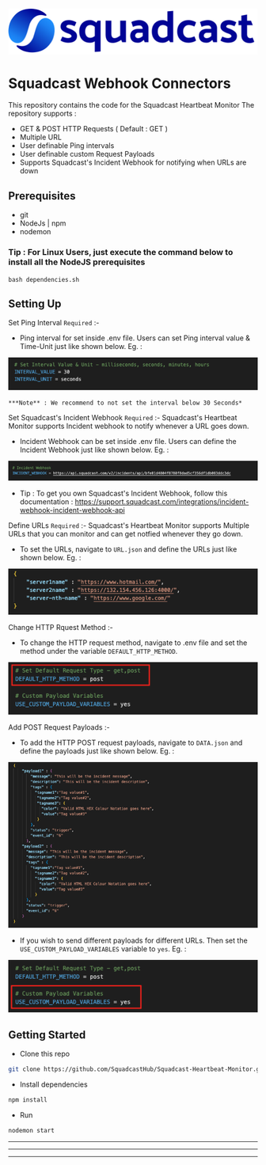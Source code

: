 ![image](assets/SQ.svg)
# Squadcast Webhook Connectors

This repository contains the code for the Squadcast Heartbeat Monitor
The repository supports : 
* GET & POST HTTP Requests ( Default : GET )
* Multiple URL
* User definable Ping intervals
* User definable custom Request Payloads
* Supports Squadcast's Incident Webhook for notifying when URLs are down


## Prerequisites
- git
- NodeJs | npm
- nodemon
### Tip : For Linux Users, just execute the command below to install all the NodeJS prerequisites
```
bash dependencies.sh
```

## Setting Up

Set Ping Interval `Required` :- 
* Ping interval for set inside .env file. Users can set Ping interval value & Time-Unit just like shown below. Eg. :

![image](assets/pingInterval.png)

    ***Note** : We recommend to not set the interval below 30 Seconds*

Set Squadcast's Incident Webhook `Required` :- 
Squadcast's Heartbeat Monitor supports Incident webhook to notify whenever a URL goes down.
* Incident Webhook can be set inside .env file. Users can define the Incident Webhook just like shown below. Eg. :

![image](assets/incidentWebhook.png)
* Tip : To get you own Squadcast's Incident Webhook, follow this documentation : https://support.squadcast.com/integrations/incident-webhook-incident-webhook-api

Define URLs `Required` :- 
Squadcast's Heartbeat Monitor supports Multiple URLs that you can monitor and can get notfied whenever they go down.
* To set the URLs, navigate to `URL.json` and define the URLs just like shown below. Eg. :

![image](assets/urls.png)

Change HTTP Rquest Method :- 
* To change the HTTP request method, navigate to .env file and set the method under the variable `DEFAULT_HTTP_METHOD`.

![image](assets/httpMethod.png)

Add POST Request Payloads :- 
* To add the HTTP POST request payloads, navigate to `DATA.json` and define the payloads just like shown below. Eg. :

![image](assets/data.png)
* If you wish to send different payloads for different URLs. Then set the `USE_CUSTOM_PAYLOAD_VARIABLES` variable to `yes`. Eg. :

![image](assets/httpMethod2.png)


## Getting Started
 - Clone this repo
```sh
git clone https://github.com/SquadcastHub/Squadcast-Heartbeat-Monitor.git
```
- Install dependencies
```sh
npm install
```
- Run
```sh
nodemon start
```
----
----
----

